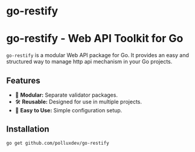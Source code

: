 # go-restify

# go-restify - Web API Toolkit for Go

`go-restify` is a modular Web API package for Go. It provides an easy and structured way to manage http api mechanism in your Go projects.

## Features
- 🔌 **Modular:** Separate validator packages.
- 🛠️ **Reusable:** Designed for use in multiple projects.
- 📖 **Easy to Use:** Simple configuration setup.

## Installation
```sh
go get github.com/polluxdev/go-restify
